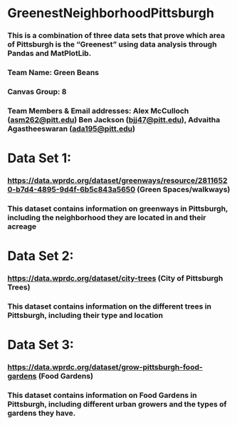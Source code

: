 # GreenestNeighborhoodPittsburgh
### This is a combination of three data sets that prove which area of Pittsburgh is the “Greenest” using data analysis through Pandas and MatPlotLib.

### Team Name: Green Beans
### Canvas Group: 8
### Team Members & Email addresses: Alex McCulloch (asm262@pitt.edu) Ben Jackson (bjj47@pitt.edu), Advaitha Agastheeswaran (ada195@pitt.edu)

# Data Set 1: 
  ### https://data.wprdc.org/dataset/greenways/resource/28116520-b7d4-4895-9d4f-6b5c843a5650 (Green Spaces/walkways)
  ### This dataset contains information on greenways in Pittsburgh, including the neighborhood they are located in and their acreage
# Data Set 2: 
  ### https://data.wprdc.org/dataset/city-trees (City of Pittsburgh Trees)
  ### This dataset contains information on the different trees in Pittsburgh, including their type and location
# Data Set 3: 
  ### https://data.wprdc.org/dataset/grow-pittsburgh-food-gardens (Food Gardens)
  ### This dataset contains information on Food Gardens in Pittsburgh, including different urban growers and the types of gardens they have.
